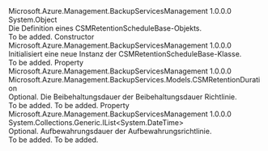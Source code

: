 <Type Name="CSMRetentionScheduleBase" FullName="Microsoft.Azure.Management.BackupServices.Models.CSMRetentionScheduleBase">
  <TypeSignature Language="C#" Value="public class CSMRetentionScheduleBase" />
  <TypeSignature Language="ILAsm" Value=".class public auto ansi beforefieldinit CSMRetentionScheduleBase extends System.Object" />
  <TypeSignature Language="DocId" Value="T:Microsoft.Azure.Management.BackupServices.Models.CSMRetentionScheduleBase" />
  <TypeSignature Language="VB.NET" Value="Public Class CSMRetentionScheduleBase" />
  <TypeSignature Language="F#" Value="type CSMRetentionScheduleBase = class" />
  <AssemblyInfo>
    <AssemblyName>Microsoft.Azure.Management.BackupServicesManagement</AssemblyName>
    <AssemblyVersion>1.0.0.0</AssemblyVersion>
  </AssemblyInfo>
  <Base>
    <BaseTypeName>System.Object</BaseTypeName>
  </Base>
  <Interfaces />
  <Docs>
    <summary>
            Die Definition eines CSMRetentionScheduleBase-Objekts.
            </summary>
    <remarks>To be added.</remarks>
  </Docs>
  <Members>
    <Member MemberName=".ctor">
      <MemberSignature Language="C#" Value="public CSMRetentionScheduleBase ();" />
      <MemberSignature Language="ILAsm" Value=".method public hidebysig specialname rtspecialname instance void .ctor() cil managed" />
      <MemberSignature Language="DocId" Value="M:Microsoft.Azure.Management.BackupServices.Models.CSMRetentionScheduleBase.#ctor" />
      <MemberSignature Language="VB.NET" Value="Public Sub New ()" />
      <MemberType>Constructor</MemberType>
      <AssemblyInfo>
        <AssemblyName>Microsoft.Azure.Management.BackupServicesManagement</AssemblyName>
        <AssemblyVersion>1.0.0.0</AssemblyVersion>
      </AssemblyInfo>
      <Parameters />
      <Docs>
        <summary>
            Initialisiert eine neue Instanz der CSMRetentionScheduleBase-Klasse.
            </summary>
        <remarks>To be added.</remarks>
      </Docs>
    </Member>
    <Member MemberName="CSMRetentionDuration">
      <MemberSignature Language="C#" Value="public Microsoft.Azure.Management.BackupServices.Models.CSMRetentionDuration CSMRetentionDuration { get; set; }" />
      <MemberSignature Language="ILAsm" Value=".property instance class Microsoft.Azure.Management.BackupServices.Models.CSMRetentionDuration CSMRetentionDuration" />
      <MemberSignature Language="DocId" Value="P:Microsoft.Azure.Management.BackupServices.Models.CSMRetentionScheduleBase.CSMRetentionDuration" />
      <MemberSignature Language="VB.NET" Value="Public Property CSMRetentionDuration As CSMRetentionDuration" />
      <MemberSignature Language="F#" Value="member this.CSMRetentionDuration : Microsoft.Azure.Management.BackupServices.Models.CSMRetentionDuration with get, set" Usage="Microsoft.Azure.Management.BackupServices.Models.CSMRetentionScheduleBase.CSMRetentionDuration" />
      <MemberType>Property</MemberType>
      <AssemblyInfo>
        <AssemblyName>Microsoft.Azure.Management.BackupServicesManagement</AssemblyName>
        <AssemblyVersion>1.0.0.0</AssemblyVersion>
      </AssemblyInfo>
      <ReturnValue>
        <ReturnType>Microsoft.Azure.Management.BackupServices.Models.CSMRetentionDuration</ReturnType>
      </ReturnValue>
      <Docs>
        <summary>
            Optional. Die Beibehaltungsdauer der Beibehaltungsdauer Richtlinie.
            </summary>
        <value>To be added.</value>
        <remarks>To be added.</remarks>
      </Docs>
    </Member>
    <Member MemberName="RetentionTimes">
      <MemberSignature Language="C#" Value="public System.Collections.Generic.IList&lt;DateTime&gt; RetentionTimes { get; set; }" />
      <MemberSignature Language="ILAsm" Value=".property instance class System.Collections.Generic.IList`1&lt;valuetype System.DateTime&gt; RetentionTimes" />
      <MemberSignature Language="DocId" Value="P:Microsoft.Azure.Management.BackupServices.Models.CSMRetentionScheduleBase.RetentionTimes" />
      <MemberSignature Language="VB.NET" Value="Public Property RetentionTimes As IList(Of DateTime)" />
      <MemberSignature Language="F#" Value="member this.RetentionTimes : System.Collections.Generic.IList&lt;DateTime&gt; with get, set" Usage="Microsoft.Azure.Management.BackupServices.Models.CSMRetentionScheduleBase.RetentionTimes" />
      <MemberType>Property</MemberType>
      <AssemblyInfo>
        <AssemblyName>Microsoft.Azure.Management.BackupServicesManagement</AssemblyName>
        <AssemblyVersion>1.0.0.0</AssemblyVersion>
      </AssemblyInfo>
      <ReturnValue>
        <ReturnType>System.Collections.Generic.IList&lt;System.DateTime&gt;</ReturnType>
      </ReturnValue>
      <Docs>
        <summary>
            Optional. Aufbewahrungsdauer der Aufbewahrungsrichtlinie.
            </summary>
        <value>To be added.</value>
        <remarks>To be added.</remarks>
      </Docs>
    </Member>
  </Members>
</Type>